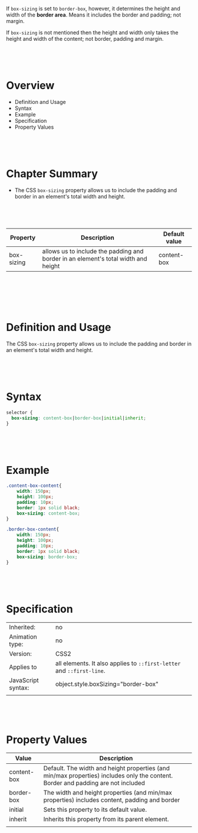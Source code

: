 If `box-sizing` is set to `border-box`, however, it determines the height and width of the **border area**.
Means it includes the border and padding; not margin.

If `box-sizing` is not mentioned then the height and width only takes the height and width of the content; not border, padding and margin.

&nbsp;

&nbsp;

# Overview

- Definition and Usage
- Syntax
- Example
- Specification
- Property Values

&nbsp;

&nbsp;

# Chapter Summary

- The CSS `box-sizing` property allows us to include the padding and border in an element's total width and height.

&nbsp;

&nbsp;

| Property   | Description                                                                        | Default value |
| ---------- | ---------------------------------------------------------------------------------- | ------------- |
| box-sizing | allows us to include the padding and border in an element's total width and height | content-box   |

&nbsp;

&nbsp;

&nbsp;

# Definition and Usage

The CSS `box-sizing` property allows us to include the padding and border in an element's total width and height.

&nbsp;

&nbsp;

# Syntax

```css
selector {
  box-sizing: content-box|border-box|initial|inherit;
}
```

&nbsp;

&nbsp;

# Example

```css
.content-box-content{
    width: 150px;
    height: 100px;
    padding: 10px;
    border: 1px solid black;
    box-sizing: content-box;
}
```

```css
.border-box-content{
    width: 150px;
    height: 100px;
    padding: 10px;
    border: 1px solid black;
    box-sizing: border-box;
}
```

&nbsp;

&nbsp;

# Specification

|                    |                                                                       |
| ------------------ | --------------------------------------------------------------------- |
| Inherited:         | no                                                                    |
| Animation type:    | no                                                                    |
| Version:           | CSS2                                                                  |
| Applies to         | all elements. It also applies to `::first-letter` and `::first-line`. |
| JavaScript syntax: | object.style.boxSizing="border-box"                                   |
|                    |                                                                       |

&nbsp;

&nbsp;

# Property Values

| Value       | Description                                                                                                                      |
| ----------- | -------------------------------------------------------------------------------------------------------------------------------- |
| content-box | Default. The width and height properties (and min/max properties) includes only the content. Border and padding are not included |
| border-box  | The width and height properties (and min/max properties) includes content, padding and border                                    |
| initial     | Sets this property to its default value.                                                                                         |
| inherit     | Inherits this property from its parent element.                                                                                  |
|             |                                                                                                                                  |

&nbsp;

&nbsp;

&nbsp;

&nbsp;

&nbsp;

&nbsp;

&nbsp;

&nbsp;

&nbsp;

&nbsp;
